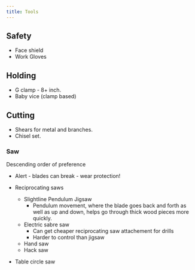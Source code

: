 ```yaml
---
title: Tools
---
```


## Safety
- Face shield
- Work Gloves

## Holding
- G clamp - 8+ inch.
- Baby vice (clamp based)

## Cutting
- Shears for metal and branches.
- Chisel set.

### Saw
Descending order of preference
- Alert - blades can break - wear protection!

- Reciprocating saws
  - Slightline Pendulum Jigsaw
    - Pendulum movement, where the blade goes back and forth as well as up and down, helps go through thick wood pieces more quickly.
  - Electric sabre saw
    - Can get cheaper reciprocating saw attachement for drills 
    - Harder to control than jigsaw
  - Hand saw
  - Hack saw
- Table circle saw
